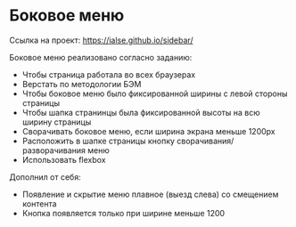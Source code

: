 # Боковое меню

Ссылка на проект: https://ialse.github.io/sidebar/

Боковое меню реализовано согласно заданию:

- Чтобы страница работала во всех браузерах
- Верстать по методологии БЭМ
- Чтобы боковое меню было фиксированной ширины с левой стороны страницы
- Чтобы шапка странинцы была фиксированной высоты на всю ширину страницы
- Сворачивать боковое меню, если ширина экрана меньше 1200px
- Расположить в шапке страницы кнопку сворачивания/разворачивания меню
- Использовать flexbox

Дополнил от себя:

- Появление и скрытие меню плавное (выезд слева) со смещением контента
- Кнопка появляется только при ширине меньше 1200
